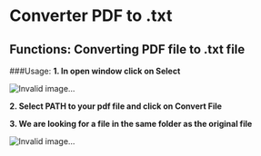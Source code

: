 # Converter PDF to .txt
## Functions:  **Converting PDF file to .txt file**
###Usage:
**1. In open window click on Select**

![Invalid image...](https://i.ibb.co/XFh2VmB/GUI.png)

**2. Select PATH to your pdf file and click on Convert File**

**3. We are looking for a file in the same folder as the original file**

![Invalid image...](https://i.ibb.co/5xwWHsj/OUTFILE.png)
